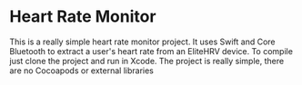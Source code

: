 # Heart Rate Monitor

This is a really simple heart rate monitor project. It uses Swift and Core
Bluetooth to extract a user's heart rate from an EliteHRV device. To compile
just clone the project and run in Xcode. The project is really simple, there
are no Cocoapods or external libraries

